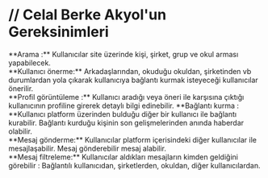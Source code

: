 <h1>// Celal Berke Akyol'un Gereksinimleri</h1>
**Arama :** Kullanıcılar site üzerinde kişi, şirket, grup ve okul arması yapabilecek. 
<br>
**Kullanıcı önerme:** Arkadaşlarından, okuduğu okuldan, şirketinden vb durumlardan yola çıkarak kullanıcıya bağlantı kurmak isteyeceği kullanıcılar önerilir.
<br>
**Profil görüntüleme :** Kullanıcı aradığı veya öneri ile karşısına çıktığı kullanıcının profiline girerek detaylı bilgi edinebilir. 
**Bağlantı kurma : **Kullanıcı platform üzerinden bulduğu diğer bir kullanıcı ile bağlantı kurabilir. Bağlantı kurduğu kişinin son gelişmelerinden anında haberdar olabilir. 
<br>
**Mesaj gönderme:** Kullanıcılar platform içerisindeki diğer kullanıcılar ile mesajlaşabilir. Mesaj gönderebilir mesaj alabilir.
<br>
**Mesaj filtreleme:** Kullanıcılar aldıkları mesajların kimden geldiğini görebilir : Bağlantılı kullanıcıdan, şirketlerden, okuldan, diğer kullanıcılardan.
